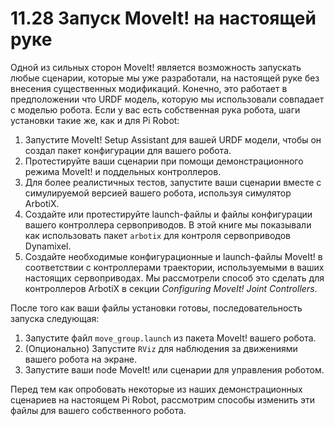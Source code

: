 # 11.28  Запуск MoveIt! на настоящей руке

Одной из сильных сторон MoveIt! является возможность запускать любые сценарии, которые мы уже разработали, на настоящей руке без внесения существенных модификаций. Конечно, это работает в предположении что URDF модель, которую мы использовали совпадает с моделью робота. Если у вас есть собственная рука робота, шаги установки такие же, как и для Pi Robot:

1. Запустите MoveIt! Setup Assistant для вашей URDF модели, чтобы он создал пакет конфигурации для вашего робота.
2. Протестируйте ваши сценарии при помощи демонстрационного режима MoveIt! и поддельных контроллеров. 
3. Для более реалистичных тестов, запустите ваши сценарии вместе с симулируемой версией вашего робота, используя симулятор ArbotiX.
4. Создайте или протестируйте launch-файлы и файлы конфигурации вашего контроллера сервоприводов. В этой книге мы показывали как использовать пакет `arbotix` для контроля сервоприводов Dynamixel.
5. Создайте необходимые конфигурационные и launch-файлы MoveIt! в соответствии с контроллерами траектории, используемыми в ваших настоящих сервоприводах. Мы рассмотрели способ это сделать для контроллеров ArbotiX в секции _Configuring MoveIt! Joint Controllers_.

После того как ваши файлы установки готовы, последовательность запуска следующая: 

1. Запустите файл `move_group.launch` из пакета MoveIt! вашего робота.
2. \(Опционально\) Запустите `RViz` для наблюдения за движениями вашего робота на экране. 
3. Запустите ваши node MoveIt! или сценарии для управления роботом.

Перед тем как опробовать некоторые из наших демонстрационных сценариев на настоящем Pi Robot, рассмотрим способы изменить эти файлы для вашего собственного робота.




